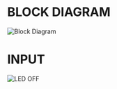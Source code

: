 # BLOCK DIAGRAM

![Block Diagram](https://user-images.githubusercontent.com/101012637/168311862-3216ab87-81e1-405e-a5f0-5bc22c9f768b.png)

# INPUT

![LED OFF](https://user-images.githubusercontent.com/101012637/168314188-834491ef-a954-4c32-9f40-f62edd7bedff.jpeg)


